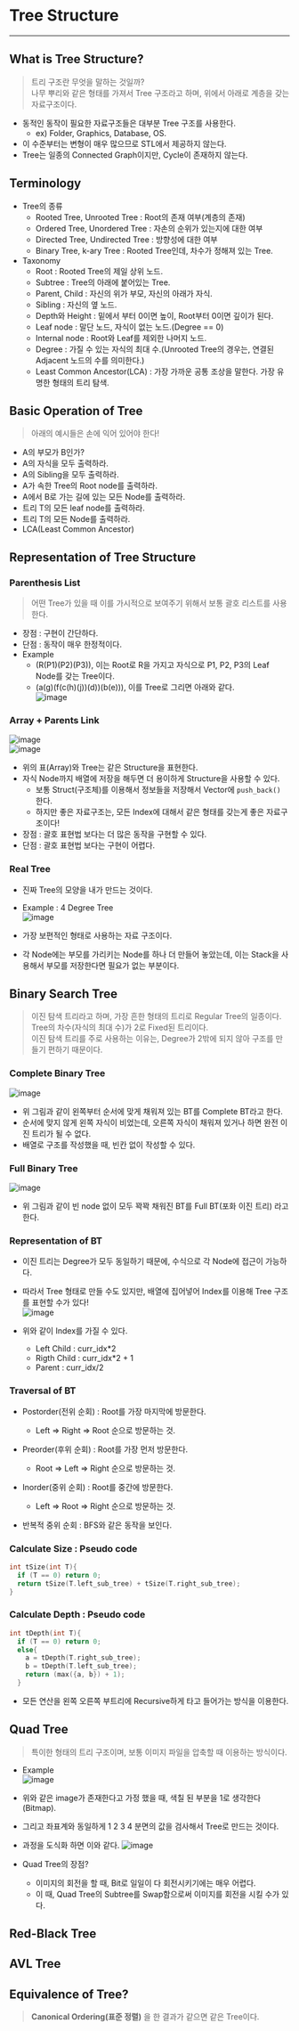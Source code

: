 # Tree Structure
---
## What is Tree Structure?
> 트리 구조란 무엇을 말하는 것일까?  
> 나무 뿌리와 같은 형태를 가져서 Tree 구조라고 하며, 위에서 아래로 계층을 갖는 자료구조이다.  
- 동적인 동작이 필요한 자료구조들은 대부분 Tree 구조를 사용한다.
  - ex) Folder, Graphics, Database, OS.
- 이 수준부터는 변형이 매우 많으므로 STL에서 제공하지 않는다.
- Tree는 일종의 Connected Graph이지만, Cycle이 존재하지 않는다.

## Terminology
- Tree의 종류
  - Rooted Tree, Unrooted Tree : Root의 존재 여부(계층의 존재)
  - Ordered Tree, Unordered Tree : 자손의 순위가 있는지에 대한 여부
  - Directed Tree, Undirected Tree : 방향성에 대한 여부
  - Binary Tree, k-ary Tree : Rooted Tree인데, 차수가 정해져 있는 Tree.
- Taxonomy
  - Root : Rooted Tree의 제일 상위 노드.
  - Subtree : Tree의 아래에 붙어있는 Tree.
  - Parent, Child : 자신의 위가 부모, 자신의 아래가 자식.
  - Sibling : 자신의 옆 노드.
  - Depth와 Height : 밑에서 부터 0이면 높이, Root부터 0이면 깊이가 된다.
  - Leaf node : 말단 노드, 자식이 없는 노드.(Degree == 0)
  - Internal node : Root와 Leaf를 제외한 나머지 노드.
  - Degree : 가질 수 있는 자식의 최대 수.(Unrooted Tree의 경우는, 연결된 Adjacent 노드의 수를 의미한다.)
  - Least Common Ancestor(LCA) : 가장 가까운 공통 조상을 말한다. 가장 유명한 형태의 트리 탐색.

## Basic Operation of Tree
> 아래의 예시들은 손에 익어 있어야 한다!  
- A의 부모가 B인가?
- A의 자식을 모두 출력하라.
- A의 Sibling을 모두 출력하라.
- A가 속한 Tree의 Root node를 출력하라.
- A에서 B로 가는 길에 있는 모든 Node를 출력하라.
- 트리 T의 모든 leaf node를 출력하라.
- 트리 T의 모든 Node를 출력하라.
- LCA(Least Common Ancestor)

## Representation of Tree Structure
### Parenthesis List
> 어떤 Tree가 있을 때 이를 가시적으로 보여주기 위해서 보통 괄호 리스트를 사용한다.  
- 장점 : 구현이 간단하다.
- 단점 : 동작이 매우 한정적이다.
- Example 
  - (R(P1)(P2)(P3)), 이는 Root로 R을 가지고 자식으로 P1, P2, P3의 Leaf Node를 갖는 Tree이다.
  - (a(g)(f(c(h)(j))(d))(b(e))), 이를 Tree로 그리면 아래와 같다.  
  ![image](https://user-images.githubusercontent.com/71700079/144406488-6592e50f-2e85-4a7f-a516-9dbc471a63c6.png)   

### Array + Parents Link
![image](https://user-images.githubusercontent.com/71700079/144408644-d5705649-30af-4a4c-8346-e3228993e57a.png)  
![image](https://user-images.githubusercontent.com/71700079/144408775-28fc7be3-c2c7-421d-b352-aefaa70172e5.png)  
- 위의 표(Array)와 Tree는 같은 Structure을 표현한다.
- 자식 Node까지 배열에 저장을 해두면 더 용이하게 Structure을 사용할 수 있다.
  - 보통 Struct(구조체)를 이용해서 정보들을 저장해서 Vector에 ```push_back()``` 한다.
  - 하지만 좋은 자료구조는, 모든 Index에 대해서 같은 형태를 갖는게 좋은 자료구조이다!
- 장점 : 괄호 표현법 보다는 더 많은 동작을 구현할 수 있다.
- 단점 : 괄호 표현법 보다는 구현이 어렵다.

### Real Tree
- 진짜 Tree의 모양을 내가 만드는 것이다.
- Example : 4 Degree Tree  
![image](https://user-images.githubusercontent.com/71700079/144410083-63c83873-753a-4a03-8b94-9aa8825a4d55.png)  

- 가장 보편적인 형태로 사용하는 자료 구조이다.
- 각 Node에는 부모를 가리키는 Node를 하나 더 만들어 놓았는데, 이는 Stack을 사용해서 부모를 저장한다면 필요가 없는 부분이다.

## Binary Search Tree
> 이진 탐색 트리라고 하며, 가장 흔한 형태의 트리로 Regular Tree의 일종이다.  
> Tree의 차수(자식의 최대 수)가 2로 Fixed된 트리이다.  
> 이진 탐색 트리를 주로 사용하는 이유는, Degree가 2밖에 되지 않아 구조를 만들기 편하기 때문이다.  

### Complete Binary Tree
![image](https://user-images.githubusercontent.com/71700079/144414294-e9120d10-c111-4af2-8a69-fa317e20cb70.png)  

- 위 그림과 같이 왼쪽부터 순서에 맞게 채워져 있는 BT를 Complete BT라고 한다.
- 순서에 맞지 않게 왼쪽 자식이 비었는데, 오른쪽 자식이 채워져 있거나 하면 완전 이진 트리가 될 수 없다.
- 배열로 구조를 작성했을 때, 빈칸 없이 작성할 수 있다.

### Full Binary Tree
![image](https://user-images.githubusercontent.com/71700079/144414473-c76d75ef-0598-4613-a1e5-f1362248670c.png)  

- 위 그림과 같이 빈 node 없이 모두 꽉꽉 채워진 BT를 Full BT(포화 이진 트리) 라고 한다.

### Representation of BT
- 이진 트리는 Degree가 모두 동일하기 때문에, 수식으로 각 Node에 접근이 가능하다.
- 따라서 Tree 형태로 만들 수도 있지만, 배열에 집어넣어 Index를 이용해 Tree 구조를 표현할 수가 있다!  
![image](https://user-images.githubusercontent.com/71700079/144422874-87493d21-a45b-4a71-8472-6571824ec518.png)  

- 위와 같이 Index를 가질 수 있다.
  - Left Child : curr_idx*2
  - Rigth Child : curr_idx*2 + 1
  - Parent : curr_idx/2

### Traversal of BT
- Postorder(전위 순회) : Root를 가장 마지막에 방문한다.
  - Left => Right => Root 순으로 방문하는 것.  
  
- Preorder(후위 순회) : Root를 가장 먼저 방문한다.
  - Root => Left => Right 순으로 방문하는 것.  
  
- Inorder(중위 순회) : Root를 중간에 방문한다.
  - Left => Root => Right 순으로 방문하는 것.  

- 반복적 중위 순회 : BFS와 같은 동작을 보인다.

### Calculate Size : Pseudo code
```C++
int tSize(int T){
  if (T == 0) return 0;
  return tSize(T.left_sub_tree) + tSize(T.right_sub_tree);
}
```
### Calculate Depth : Pseudo code
```C++
int tDepth(int T){
  if (T == 0) return 0;
  else{
    a = tDepth(T.right_sub_tree);
    b = tDepth(T.left_sub_tree);
    return (max({a, b}) + 1);
  }
```
- 모든 연산을 왼쪽 오른쪽 부트리에 Recursive하게 타고 들어가는 방식을 이용한다.

## Quad Tree  
> 특이한 형태의 트리 구조이며, 보통 이미지 파일을 압축할 때 이용하는 방식이다.  

- Example  
![image](https://user-images.githubusercontent.com/71700079/144411079-ae6e0881-5060-47f6-86f9-04bc421d004b.png)  

- 위와 같은 image가 존재한다고 가정 했을 때, 색칠 된 부분을 1로 생각한다(Bitmap).
- 그리고 좌표계와 동일하게 1 2 3 4 분면의 값을 검사해서 Tree로 만드는 것이다.
- 과정을 도식화 하면 이와 같다.
![image](https://user-images.githubusercontent.com/71700079/144411536-f20b9191-5e1c-483f-837e-e01d28cb47f9.png)  

- Quad Tree의 장점?
  - 이미지의 회전을 할 때, Bit로 일일이 다 회전시키기에는 매우 어렵다.
  - 이 때, Quad Tree의 Subtree를 Swap함으로써 이미지를 회전을 시킬 수가 있다.

## Red-Black Tree
## AVL Tree

## Equivalence of Tree?
> __Canonical Ordering(표준 정렬)__ 을 한 결과가 같으면 같은 Tree이다.
